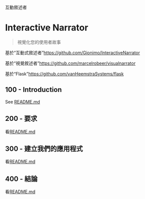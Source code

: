 互動敘述者

# Interactive Narrator

> 視覺化您的使用者故事

基於“互動式敘述者”<https://github.com/Gionimo/InteractiveNarrator>

基於“視覺敘述者”<https://github.com/marcelrobeer/visualnarrator>

基於“Flask”<https://github.com/vanHeemstraSystems/flask>

## 100 - Introduction

See [README.md](./100/README.md)

## 200 - 要求

看[README.md](./200/README.md)

## 300 - 建立我們的應用程式

看[README.md](./300/README.md)

## 400 - 結論

看[README.md](./400/README.md)

